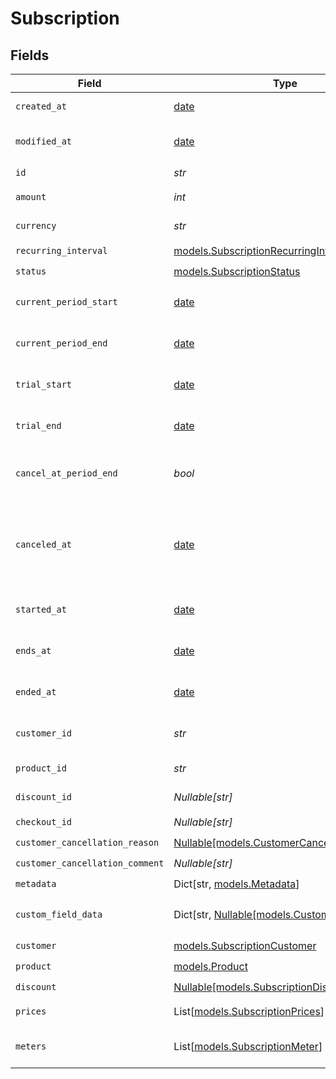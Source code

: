 # Subscription


## Fields

| Field                                                                                                                         | Type                                                                                                                          | Required                                                                                                                      | Description                                                                                                                   | Example                                                                                                                       |
| ----------------------------------------------------------------------------------------------------------------------------- | ----------------------------------------------------------------------------------------------------------------------------- | ----------------------------------------------------------------------------------------------------------------------------- | ----------------------------------------------------------------------------------------------------------------------------- | ----------------------------------------------------------------------------------------------------------------------------- |
| `created_at`                                                                                                                  | [date](https://docs.python.org/3/library/datetime.html#date-objects)                                                          | :heavy_check_mark:                                                                                                            | Creation timestamp of the object.                                                                                             |                                                                                                                               |
| `modified_at`                                                                                                                 | [date](https://docs.python.org/3/library/datetime.html#date-objects)                                                          | :heavy_check_mark:                                                                                                            | Last modification timestamp of the object.                                                                                    |                                                                                                                               |
| `id`                                                                                                                          | *str*                                                                                                                         | :heavy_check_mark:                                                                                                            | The ID of the object.                                                                                                         |                                                                                                                               |
| `amount`                                                                                                                      | *int*                                                                                                                         | :heavy_check_mark:                                                                                                            | The amount of the subscription.                                                                                               | 10000                                                                                                                         |
| `currency`                                                                                                                    | *str*                                                                                                                         | :heavy_check_mark:                                                                                                            | The currency of the subscription.                                                                                             | usd                                                                                                                           |
| `recurring_interval`                                                                                                          | [models.SubscriptionRecurringInterval](../models/subscriptionrecurringinterval.md)                                            | :heavy_check_mark:                                                                                                            | N/A                                                                                                                           |                                                                                                                               |
| `status`                                                                                                                      | [models.SubscriptionStatus](../models/subscriptionstatus.md)                                                                  | :heavy_check_mark:                                                                                                            | N/A                                                                                                                           |                                                                                                                               |
| `current_period_start`                                                                                                        | [date](https://docs.python.org/3/library/datetime.html#date-objects)                                                          | :heavy_check_mark:                                                                                                            | The start timestamp of the current billing period.                                                                            |                                                                                                                               |
| `current_period_end`                                                                                                          | [date](https://docs.python.org/3/library/datetime.html#date-objects)                                                          | :heavy_check_mark:                                                                                                            | The end timestamp of the current billing period.                                                                              |                                                                                                                               |
| `trial_start`                                                                                                                 | [date](https://docs.python.org/3/library/datetime.html#date-objects)                                                          | :heavy_check_mark:                                                                                                            | The start timestamp of the trial period, if any.                                                                              |                                                                                                                               |
| `trial_end`                                                                                                                   | [date](https://docs.python.org/3/library/datetime.html#date-objects)                                                          | :heavy_check_mark:                                                                                                            | The end timestamp of the trial period, if any.                                                                                |                                                                                                                               |
| `cancel_at_period_end`                                                                                                        | *bool*                                                                                                                        | :heavy_check_mark:                                                                                                            | Whether the subscription will be canceled at the end of the current period.                                                   |                                                                                                                               |
| `canceled_at`                                                                                                                 | [date](https://docs.python.org/3/library/datetime.html#date-objects)                                                          | :heavy_check_mark:                                                                                                            | The timestamp when the subscription was canceled. The subscription might still be active if `cancel_at_period_end` is `true`. |                                                                                                                               |
| `started_at`                                                                                                                  | [date](https://docs.python.org/3/library/datetime.html#date-objects)                                                          | :heavy_check_mark:                                                                                                            | The timestamp when the subscription started.                                                                                  |                                                                                                                               |
| `ends_at`                                                                                                                     | [date](https://docs.python.org/3/library/datetime.html#date-objects)                                                          | :heavy_check_mark:                                                                                                            | The timestamp when the subscription will end.                                                                                 |                                                                                                                               |
| `ended_at`                                                                                                                    | [date](https://docs.python.org/3/library/datetime.html#date-objects)                                                          | :heavy_check_mark:                                                                                                            | The timestamp when the subscription ended.                                                                                    |                                                                                                                               |
| `customer_id`                                                                                                                 | *str*                                                                                                                         | :heavy_check_mark:                                                                                                            | The ID of the subscribed customer.                                                                                            |                                                                                                                               |
| `product_id`                                                                                                                  | *str*                                                                                                                         | :heavy_check_mark:                                                                                                            | The ID of the subscribed product.                                                                                             |                                                                                                                               |
| `discount_id`                                                                                                                 | *Nullable[str]*                                                                                                               | :heavy_check_mark:                                                                                                            | The ID of the applied discount, if any.                                                                                       |                                                                                                                               |
| `checkout_id`                                                                                                                 | *Nullable[str]*                                                                                                               | :heavy_check_mark:                                                                                                            | N/A                                                                                                                           |                                                                                                                               |
| `customer_cancellation_reason`                                                                                                | [Nullable[models.CustomerCancellationReason]](../models/customercancellationreason.md)                                        | :heavy_check_mark:                                                                                                            | N/A                                                                                                                           |                                                                                                                               |
| `customer_cancellation_comment`                                                                                               | *Nullable[str]*                                                                                                               | :heavy_check_mark:                                                                                                            | N/A                                                                                                                           |                                                                                                                               |
| `metadata`                                                                                                                    | Dict[str, [models.Metadata](../models/metadata.md)]                                                                           | :heavy_check_mark:                                                                                                            | N/A                                                                                                                           |                                                                                                                               |
| `custom_field_data`                                                                                                           | Dict[str, [Nullable[models.CustomFieldData]](../models/customfielddata.md)]                                                   | :heavy_minus_sign:                                                                                                            | Key-value object storing custom field values.                                                                                 |                                                                                                                               |
| `customer`                                                                                                                    | [models.SubscriptionCustomer](../models/subscriptioncustomer.md)                                                              | :heavy_check_mark:                                                                                                            | N/A                                                                                                                           |                                                                                                                               |
| `product`                                                                                                                     | [models.Product](../models/product.md)                                                                                        | :heavy_check_mark:                                                                                                            | A product.                                                                                                                    |                                                                                                                               |
| `discount`                                                                                                                    | [Nullable[models.SubscriptionDiscount]](../models/subscriptiondiscount.md)                                                    | :heavy_check_mark:                                                                                                            | N/A                                                                                                                           |                                                                                                                               |
| `prices`                                                                                                                      | List[[models.SubscriptionPrices](../models/subscriptionprices.md)]                                                            | :heavy_check_mark:                                                                                                            | List of enabled prices for the subscription.                                                                                  |                                                                                                                               |
| `meters`                                                                                                                      | List[[models.SubscriptionMeter](../models/subscriptionmeter.md)]                                                              | :heavy_check_mark:                                                                                                            | List of meters associated with the subscription.                                                                              |                                                                                                                               |